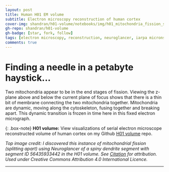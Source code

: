 ```yaml
---
layout: post
title: Human H01 EM volume
subtitle: Electron microscopy reconstruction of human cortex
cover-img: shandran/h01-volume/notebooks/img/h01_mitochondria_fission_screenshot.png
gh-repo: shandran/h01-volume
gh-badge: [star, fork, follow]
tags: [electron microscopy, reconstruction, neuroglancer, iarpa microns, brain, cerebral cortex]
comments: true
---
```


# Finding a needle in a petabyte haystick...

Two mitochondria appear to be in the end stages of fission. Viewing the z-plane above and below the current plane of focus shows that there is a thin bit of membrane connecting the two mitochondria together. Mitochondria are dynamic, moving along the cytoskeleton, fusing together and breaking apart. This dynamic transition is frozen in time here in this fixed electron micrograph.

{: .box-note}
**H01 volume:** View visualizations of serial electron microscope reconstructed volume of human cortex on my Github [H01 volume](https://github.com/shandran/h01-volume) repo.

*Top image credit: I discovered this instance of mitochondrial fission (splitting apart) using Neuroglancer of a spiny dendrite segment with segment ID 56435933442 in the H01 volume. See [Citation](https://www.microns-explorer.org/citation-policy) for attribution. Used under Creative Commons Attribution 4.0 International Licence.*

***
